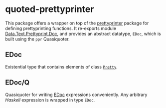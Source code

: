 # quoted-prettyprinter

This package offers a wrapper on top of the [prettyprinter][1] package for
defining prettyprinting functions. It re-exports module
[Data.Text.Prettyprint.Doc][1], and provides an abstract datatype, `EDoc`,
which is built using the `ppr` Quasiquoter.

## EDoc

Existential type that contains elements of class  [`Pretty`][1].

## EDoc/Q

Quasiquoter for writing [EDoc](#edoc) expressions conveniently. Any arbitrary
_Haskell_ expression is wrapped in type `EDoc`.


[1]: https://hackage.haskell.org/package/prettyprinter
